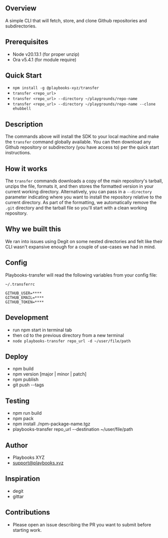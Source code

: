 ## Overview
A simple CLI that will fetch, store, and clone Github repositories and subdirectories.


## Prerequisites
- Node v20.13.1 (for proper unzip)
- Ora v5.4.1 (for module require)


## Quick Start
- `npm install -g @playbooks-xyz/transfer`
- `transfer <repo_url>`
- `transfer <repo_url> --directory ~/playgrounds/repo-name`
- `transfer <repo_url> --directory ~/playgrounds/repo-name --clone ehubbell`

## Description
The commands above will install the SDK to your local machine and make the `transfer` command globally available.
You can then download any Github repository or subdirectory (you have access to) per the quick start instructions.


## How it works
The `transfer` commands downloads a copy of the main repository's tarball, unzips the file, formats it, and then stores the formatted version in your current working directory. Alternatively, you can pass in a `--directory` parameter indicating where you want to install the repository relative to the current directory.
As part of the formatting, we automatically remove the `.git` directory and the tarball file so you'll start with a clean working repository.


## Why we built this
We ran into issues using Degit on some nested directories and felt like their CLI wasn't expansive enough for a couple of use-cases we had in mind.


## Config
Playbooks-transfer will read the following variables from your config file:

```
~/.transferrc

GITHUB_USER=****
GITHUB_EMAIL=****
GITHUB_TOKEN=****

```

## Development
- run npm start in terminal tab
- then cd to the previous directory from a new terminal
- `node playbooks-transfer repo_url -d ~/user/file/path`


## Deploy
- npm build
- npm version [major | minor | patch]
- npm publish
- git push --tags


## Testing
- npm run build
- npm pack
- npm install ./npm-package-name.tgz
- playbooks-transfer repo_url --destination ~/user/file/path


## Author
- Playbooks XYZ
- support@playbooks.xyz


## Inspiration
- degit
- gittar


## Contributions
- Please open an issue describing the PR you want to submit before starting work.